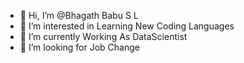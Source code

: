 - 👋 Hi, I’m @Bhagath Babu S L
- 👀 I’m interested in Learning New Coding Languages
- 🌱 I’m currently Working As DataScientist
- 💞️ I’m looking for Job Change
  
